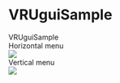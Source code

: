 # VRUguiSample
VRUguiSample  
Horizontal menu  
<img src="https://github.com/shinn716/VRUguiSample/blob/main/gif/drag01.gif" /></a>    
Vertical menu  
<img src="https://github.com/shinn716/VRUguiSample/blob/main/gif/drag02.gif" /></a>  
